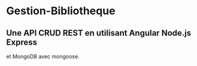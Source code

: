# Gestion-Bibliotheque

## Une API CRUD REST en utilisant Angular Node.js Express 
et MongoDB avec mongoose.
